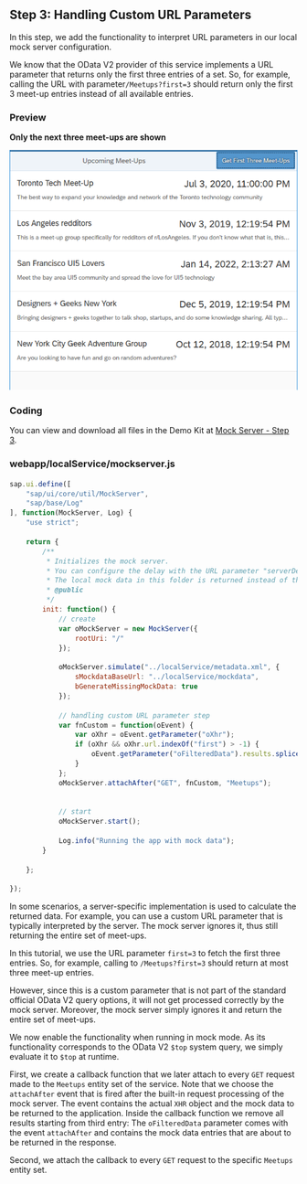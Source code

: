 <!-- loio46c1ca4eb2804af6bfa371ad51c9b887 -->

## Step 3: Handling Custom URL Parameters

In this step, we add the functionality to interpret URL parameters in our local mock server configuration.

We know that the OData V2 provider of this service implements a URL parameter that returns only the first three entries of a set. So, for example, calling the URL with parameter`/Meetups?first=3` should return only the first 3 meet-up entries instead of all available entries.



### Preview

  
  
**Only the next three meet-ups are shown**

![](images/loioe65ccb233c334129b11726a20b102211_HiRes.png "Only the next three meet-ups are shown")



### Coding

You can view and download all files in the Demo Kit at [Mock Server - Step 3](https://ui5.sap.com/#/entity/sap.ui.core.tutorial.mockserver/sample/sap.ui.core.tutorial.mockserver.03).



### webapp/localService/mockserver.js

```js
sap.ui.define([
	"sap/ui/core/util/MockServer",
	"sap/base/Log"
], function(MockServer, Log) {
	"use strict";

	return {
		/**
		 * Initializes the mock server.
		 * You can configure the delay with the URL parameter "serverDelay".
		 * The local mock data in this folder is returned instead of the real data for testing.
		 * @public
		 */
		init: function() {
			// create
			var oMockServer = new MockServer({
				rootUri: "/"
			});

			oMockServer.simulate("../localService/metadata.xml", {
				sMockdataBaseUrl: "../localService/mockdata",
				bGenerateMissingMockData: true
			});

			// handling custom URL parameter step
			var fnCustom = function(oEvent) {
				var oXhr = oEvent.getParameter("oXhr");
				if (oXhr && oXhr.url.indexOf("first") > -1) {
					oEvent.getParameter("oFilteredData").results.splice(3, 100);
				}
			};
			oMockServer.attachAfter("GET", fnCustom, "Meetups");


			// start
			oMockServer.start();

			Log.info("Running the app with mock data");
		}

	};

});

```

In some scenarios, a server-specific implementation is used to calculate the returned data. For example, you can use a custom URL parameter that is typically interpreted by the server. The mock server ignores it, thus still returning the entire set of meet-ups.

In this tutorial, we use the URL parameter `first=3` to fetch the first three entries. So, for example, calling to `/Meetups?first=3` should return at most three meet-up entries.

However, since this is a custom parameter that is not part of the standard official OData V2 query options, it will not get processed correctly by the mock server. Moreover, the mock server simply ignores it and return the entire set of meet-ups.

We now enable the functionality when running in mock mode. As its functionality corresponds to the OData V2 `$top` system query, we simply evaluate it to `$top` at runtime.

First, we create a callback function that we later attach to every `GET` request made to the `Meetups` entity set of the service. Note that we choose the `attachAfter` event that is fired after the built-in request processing of the mock server. The event contains the actual `XHR` object and the mock data to be returned to the application. Inside the callback function we remove all results starting from third entry: The `oFilteredData` parameter comes with the event `attachAfter` and contains the mock data entries that are about to be returned in the response.

Second, we attach the callback to every `GET` request to the specific `Meetups` entity set.

